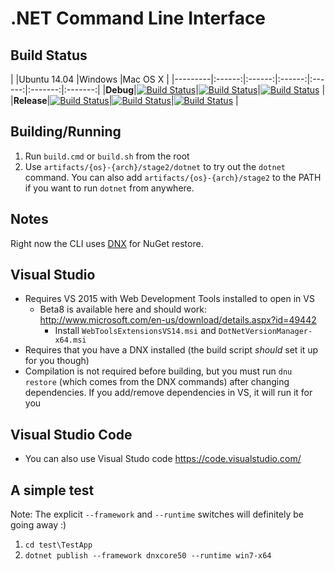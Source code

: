 # .NET Command Line Interface

Build Status
------------

|         |Ubuntu 14.04 |Windows |Mac OS X |
|---------|:------:|:------:|:------:|:------:|:-------:|:-------:|
|**Debug**|[![Build Status](http://dotnet-ci.cloudapp.net/job/Private/job/dotnet_cli_debug_ubuntu/badge/icon)](http://dotnet-ci.cloudapp.net/job/Private/job/dotnet_cli_debug_ubuntu/)|[![Build Status](http://dotnet-ci.cloudapp.net/job/Private/job/dotnet_cli_debug_windows_nt/badge/icon)](http://dotnet-ci.cloudapp.net/job/Private/job/dotnet_cli_debug_windows_nt/)|[![Build Status](http://dotnet-ci.cloudapp.net/job/Private/job/dotnet_cli_debug_osx/badge/icon)](http://dotnet-ci.cloudapp.net/job/Private/job/dotnet_cli_debug_osx/) |
|**Release**|[![Build Status](http://dotnet-ci.cloudapp.net/job/Private/job/dotnet_cli_release_ubuntu/badge/icon)](http://dotnet-ci.cloudapp.net/job/Private/job/dotnet_cli_release_ubuntu/)|[![Build Status](http://dotnet-ci.cloudapp.net/job/Private/job/dotnet_cli_release_windows_nt/badge/icon)](http://dotnet-ci.cloudapp.net/job/Private/job/dotnet_cli_release_windows_nt/)|[![Build Status](http://dotnet-ci.cloudapp.net/job/Private/job/dotnet_cli_release_osx/badge/icon)](http://dotnet-ci.cloudapp.net/job/Private/job/dotnet_cli_release_osx/) |



## Building/Running

1. Run `build.cmd` or `build.sh` from the root
2. Use `artifacts/{os}-{arch}/stage2/dotnet` to try out the `dotnet` command. You can also add `artifacts/{os}-{arch}/stage2` to the PATH if you want to run `dotnet` from anywhere.

## Notes

Right now the CLI uses [DNX](https://github.com/aspnet/dnx) for NuGet restore.

## Visual Studio

* Requires VS 2015 with Web Development Tools installed to open in VS
  * Beta8 is available here and should work: http://www.microsoft.com/en-us/download/details.aspx?id=49442
    * Install `WebToolsExtensionsVS14.msi` and `DotNetVersionManager-x64.msi`
* Requires that you have a DNX installed (the build script _should_ set it up for you though)
* Compilation is not required before building, but you must run `dnu restore` (which comes from the DNX commands) after changing dependencies. If you add/remove dependencies in VS, it will run it for you

## Visual Studio Code

* You can also use Visual Studo code https://code.visualstudio.com/

## A simple test

Note: The explicit `--framework` and `--runtime` switches will definitely be going away :)

1. `cd test\TestApp`
2. `dotnet publish --framework dnxcore50 --runtime win7-x64`
